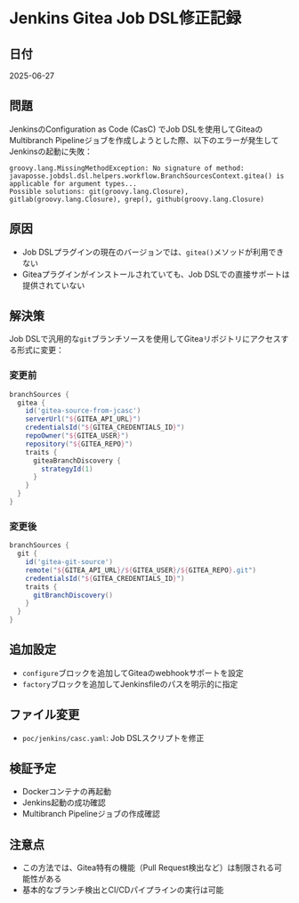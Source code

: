 # Jenkins Gitea Job DSL修正記録

## 日付
2025-06-27

## 問題
JenkinsのConfiguration as Code (CasC) でJob DSLを使用してGiteaのMultibranch Pipelineジョブを作成しようとした際、以下のエラーが発生してJenkinsの起動に失敗：

```
groovy.lang.MissingMethodException: No signature of method: javaposse.jobdsl.dsl.helpers.workflow.BranchSourcesContext.gitea() is applicable for argument types...
Possible solutions: git(groovy.lang.Closure), gitlab(groovy.lang.Closure), grep(), github(groovy.lang.Closure)
```

## 原因
- Job DSLプラグインの現在のバージョンでは、`gitea()`メソッドが利用できない
- Giteaプラグインがインストールされていても、Job DSLでの直接サポートは提供されていない

## 解決策
Job DSLで汎用的な`git`ブランチソースを使用してGiteaリポジトリにアクセスする形式に変更：

### 変更前
```groovy
branchSources {
  gitea {
    id('gitea-source-from-jcasc')
    serverUrl("${GITEA_API_URL}")
    credentialsId("${GITEA_CREDENTIALS_ID}")
    repoOwner("${GITEA_USER}")
    repository("${GITEA_REPO}")
    traits {
      giteaBranchDiscovery {
        strategyId(1)
      }
    }
  }
}
```

### 変更後
```groovy
branchSources {
  git {
    id('gitea-git-source')
    remote("${GITEA_API_URL}/${GITEA_USER}/${GITEA_REPO}.git")
    credentialsId("${GITEA_CREDENTIALS_ID}")
    traits {
      gitBranchDiscovery()
    }
  }
}
```

## 追加設定
- `configure`ブロックを追加してGiteaのwebhookサポートを設定
- `factory`ブロックを追加してJenkinsfileのパスを明示的に指定

## ファイル変更
- `poc/jenkins/casc.yaml`: Job DSLスクリプトを修正

## 検証予定
- Dockerコンテナの再起動
- Jenkins起動の成功確認
- Multibranch Pipelineジョブの作成確認

## 注意点
- この方法では、Gitea特有の機能（Pull Request検出など）は制限される可能性がある
- 基本的なブランチ検出とCI/CDパイプラインの実行は可能 
